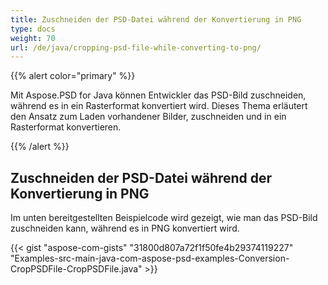 ```yaml
---
title: Zuschneiden der PSD-Datei während der Konvertierung in PNG
type: docs
weight: 70
url: /de/java/cropping-psd-file-while-converting-to-png/
---
```


{{% alert color="primary" %}} 

Mit Aspose.PSD for Java können Entwickler das PSD-Bild zuschneiden, während es in ein Rasterformat konvertiert wird. Dieses Thema erläutert den Ansatz zum Laden vorhandener Bilder, zuschneiden und in ein Rasterformat konvertieren.

{{% /alert %}} 
## **Zuschneiden der PSD-Datei während der Konvertierung in PNG**
Im unten bereitgestellten Beispielcode wird gezeigt, wie man das PSD-Bild zuschneiden kann, während es in PNG konvertiert wird.



{{< gist "aspose-com-gists" "31800d807a72f1f50fe4b29374119227" "Examples-src-main-java-com-aspose-psd-examples-Conversion-CropPSDFile-CropPSDFile.java" >}}


